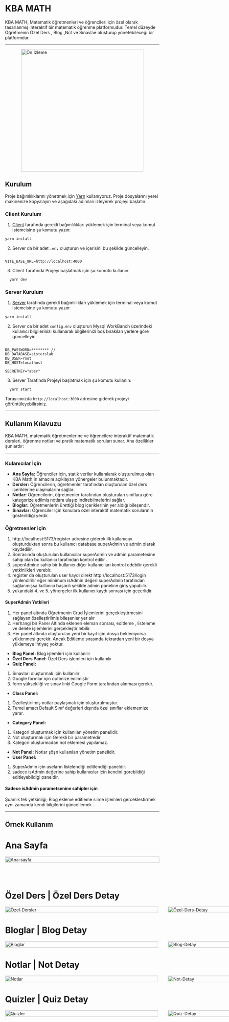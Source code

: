 # KBA MATH

KBA MATH, Matematik öğretmenleri ve öğrencileri için özel olarak tasarlanmış interaktif bir matematik öğrenme platformudur. Temel düzeyde Öğretmenin Özel Ders , Blog ,Not ve Sınavlae oluşturup yönetebileceği bir platformdur.

---

<a href="https://www.youtube.com/watch?v=rF2likJegIg" style="display: flex; align-items: center; justify-content: center; width: 100%;">
  <img src="./file/youtube.png" alt="Ön İzleme" width="400" height="400">
</a>


## Kurulum

Proje bağımlılıklarını yönetmek için [Yarn](https://yarnpkg.com/) kullanıyoruz. Proje dosyalarını yerel makinenize kopyalayın ve aşağıdaki adımları izleyerek projeyi başlatın:

### Client Kurulum

1. [Client](./client/) tarafında gerekli bağımlılıkları yüklemek için terminal veya komut istemcisine şu komutu yazın:

```bash
yarn install
```

2. Server da bir adet `.env` oluşturun ve içerisini bu şekilde güncelleyin.

```plaintext

VITE_BASE_URL=http://localhost:4000
```

3. Client Tarafında Projeyi başlatmak için şu komutu kullanın:

```bash
  yarn dev
```

### Server Kurulum

1. [Server](./server/) tarafında gerekli bağımlılıkları yüklemek için terminal veya komut istemcisine şu komutu yazın:

```bash
yarn install
```

2. Server da bir adet `config.env` oluşturun Mysql WorkBanch üzerindeki kullanıcı bilgilerinizi kullanarak bilgilerinizi boş bırakılan yerlere göre güncelleyin.

```plaintext

DB_PASSWORD=******** //
DB_DATABASE=sisterslab
DB_USER=root
DB_HOST=localhost

SECRETKEY="absr"
```

3. Server Tarafında Projeyi başlatmak için şu komutu kullanın:

```bash
  yarn start
```

Tarayıcınızda `http://localhost:3000` adresine giderek projeyi görüntüleyebilirsiniz.

---

## Kullanım Kılavuzu

KBA MATH, matematik öğretmenlerine ve öğrencilere interaktif matematik dersleri, öğrenme notları ve pratik matematik soruları sunar. Ana özellikler şunlardır:

---

### Kulanıcılar İçin

- **Ana Sayfa:** Öğrenciler için, statik veriler kullanılarak oluşturulmuş olan KBA Math'in amacını açıklayan yönergeler bulunmaktadır.
- **Dersler:** Öğrencilerin, öğretmenler tarafından oluşturulan özel ders içeriklerine ulaşmalarını sağlar.
- **Notlar:** Öğrencilerin, öğretmenler tarafından oluşturulan sınıflara göre kategorize edilmiş notlara ulaşıp indirebilmelerini sağlar.
- **Bloglar:** Öğretmenlerin ürettiği blog içeriklerinin yer aldığı bileşendir.
- **Sınavlar:** Öğrenciler için konulara özel interaktif matematik sorularının gösterildiği yerdir.

### Öğretmenler için

1. http://localhost:5173/register adresine giderek ilk kullanıcıyı oluşturduktan sonra bu kullanıcı database superAdmin ve admin olarak kaydedilir.
2. Sonrasında oluşturulan kullanıcılar superAdmin ve admin parametesine sahip olan bu kullanıcı tarafından kontrol edilir .
3. superAdmine sahip bir kullanıcı diğer kullanıcıları kontrol edebilir gerekli yetkinlikleri verebir.
4. register da oluşturulan user kaydı direkt http://localhost:5173/login yönlendirilir eğer minimum isAdmin değeri superAdmin tarafından sağlanmışsa kullanıcı başarılı şekilde admin paneline giriş yapabilir.
5. yukarıdaki 4. ve 5. yönergeler ilk kullanıcı kaydı sonrası için geçerlidir.

#### SuperAdmin Yetkileri

1. Her panel altında Öğretmenin Crud İşlemlerini gerçekleştirmesini sağlayan özelleştirilmiş bileşenler yer alır
2. Herhangi bir Panel Altında eklenen eleman sonrası, editleme , listeleme ve delete işlemlerini gerçekleştirilebilir.
3. Her panel altında oluşturulan yeni bir kayıt için dosya bekleniyorsa yüklenmesi gerekir. Ancak Editleme sırasında tekrardan yeni bir dosya yüklemeye ihtiyaç yoktur.

- **Blog Panel:** Blog işlemleri için kullanılır
- **Özel Ders Panel:** Özel Ders işlemleri için kullanılır
- **Quiz Panel:**

1. Sınavları oluşturmak için kullanılır
2. Google formlar için optimize edilmiştir
3. form yüksekliği ve sınav linki Google Form tarafından alınması gerekir.

- **Class Panel:**

1. Özelleştirilmiş notlar paylaşmak için oluşturulmuştur.
2. Temel amacı Default Sınıf değerleri dışında özel sınıflar eklememize yarar.

- **Category Panel:**

1. Kategori oluşturmak için kullanılan yönetim panelidir.
2. Not oluşturmak için Gerekli bir parametredir.
3. Kategori oluşturmadan not eklemesi yapılamaz.

- **Not Panel:** Notlar şöşn kullanılan yönetim panelidir.
- **User Panel:**

1. SuperAdmin için useların listelendiği editlendiği paneldir.
2. sadece isAdmin değerine sahip kullanıcılar için kendini görebildiği editleyebildigi paneldir.

#### Sadece isAdmin parametsenine sahipler için

Şuanlık tek yetkinliği; Blog ekleme editleme silme işlemleri gerceklestirmek aynı zamanda kendi bilgilerini güncellemek .

---
## Örnek Kullanım 



 <h1> Ana Sayfa </h1>
<div style="display: flex; flex-direction: row; width: 100% ; gap: 2rem">
 <img src="./file/ana-sayfa.png" alt="Ana-sayfa"  style="width:100% ; height:100%; object-fit: cover;">
</div>
<br/><br/><br/>
<h1> Özel Ders | Özel Ders Detay </h1>
<div style="display: flex; flex-direction: row;  width: 100% ; gap: 2rem"> 
<img src="./file/özel-ders.png" alt="Özel-Dersler"  style="width:500px ; height:100%; object-fit: cover;">  
<img src="./file/o-d.png" alt="Özel-Ders-Detay"  style="width:500px ; height:100%; object-fit: cover;"> 
 </div> 

<h1> Bloglar | Blog Detay </h1>
<div style="display: flex; flex-direction: row;  width: 100% ; gap: 2rem"> 
<img src="./file/bloglar.png" alt="Bloglar"  style="width:500px ; height:100%; object-fit: cover;">  
<img src="./file/blog-detay.png" alt="Blog-Detay"  style="width:500px ; height:100%; object-fit: cover;"> 
 </div> 

<h1> Notlar | Not Detay </h1>
<div style="display: flex; flex-direction: row;  width: 100% ; gap: 2rem"> 
<img src="./file/not-1.png" alt="Notlar"  style="width:500px ; height:100%; object-fit: cover;">  
<img src="./file/not-detay.png" alt="Not-Detay"  style="width:500px ; height:100%; object-fit: cover;"> 
 </div> 

<h1> Quizler | Quiz Detay </h1>
<div style="display: flex; flex-direction: row;  width: 100% ; gap: 2rem"> 
<img src="./file/quizler.png" alt="Quizler"  style="width:500px ; height:100%; object-fit: cover;">  
<img src="./file/quiz-detay.png" alt="Quiz-Detay"  style="width:500px ; height:100%; object-fit: cover;"> 
 </div> 





